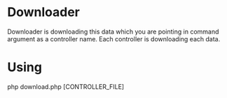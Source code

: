 # Downloader
Downloader is downloading this data which you are pointing in command argument as a controller name. Each controller is downloading each data.

# Using

php download.php [CONTROLLER_FILE]
